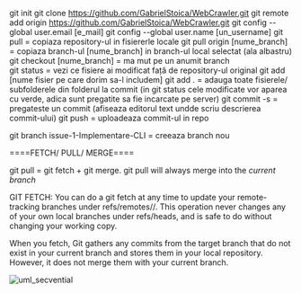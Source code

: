 git init
git clone https://github.com/GabrielStoica/WebCrawler.git
git remote add origin https://github.com/GabrielStoica/WebCrawler.git
git config --global user.email [e_mail]
git config --global user.name [un_username]
git pull   = copiaza repository-ul in fisiererle locale
git pull origin [nume_branch]  = copiaza branch-ul [nume_branch] in branch-ul local selectat (ala albastru)
git checkout [nume_branch]   = ma mut pe un anumit branch   
git status  = vezi ce fisiere ai modificat față de repository-ul original
git add [nume fisier pe care dorim sa-l includem]
git add .    = adauga toate fisierele/ subfolderele din folderul la commit (in git status cele modificate vor aparea cu verde, adica sunt pregatite sa fie incarcate pe server)
git commit -s   = pregateste un commit (afiseaza editorul text undde scriu descrierea commit-ului)
git push    = uploadeaza commit-ul in repo


git branch issue-1-Implementare-CLI   = creeaza branch nou


====FETCH/ PULL/ MERGE====

git pull = git fetch + git merge.
git pull will always merge into the *current branch*

GIT FETCH: You can do a git fetch at any time to update your remote-tracking branches under refs/remotes/<remote>/. This operation never changes any of your own local branches under refs/heads, and is safe to do without changing your working copy.

When you fetch, Git gathers any commits from the target branch that do not exist in your current branch and stores them in your local repository. However, it does not merge them with your current branch.

![uml_secvential](https://i.stack.imgur.com/XwVzT.png)